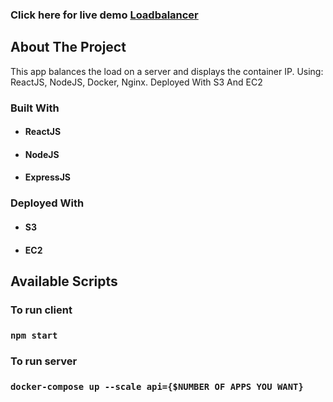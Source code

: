 ### Click here for live demo   <a href="http://justloadbalancer.s3-website-us-east-1.amazonaws.com/">Loadbalancer</a>

## About The Project

This app balances the load on a server and displays the container IP. Using: ReactJS, NodeJS, Docker, Nginx. Deployed With S3 And EC2

### Built With

- #### ReactJS
- #### NodeJS
- #### ExpressJS

### Deployed With

- #### S3
- #### EC2

## Available Scripts

### To run client

### `npm start`

### To run server

### `docker-compose up --scale api={$NUMBER OF APPS YOU WANT}`
